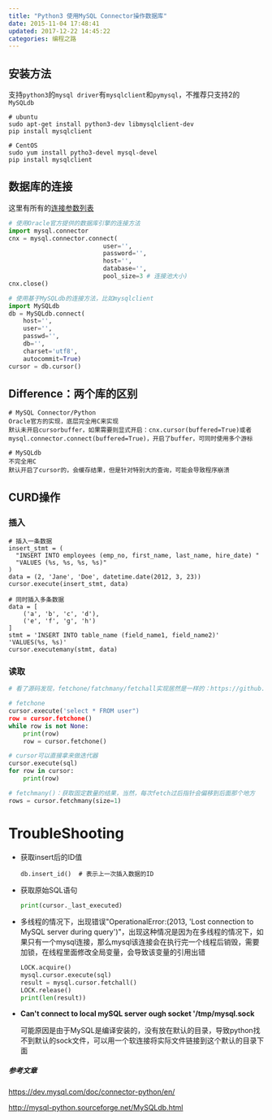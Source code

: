 ```yaml
---
title: "Python3 使用MySQL Connector操作数据库"
date: 2015-11-04 17:48:41
updated: 2017-12-22 14:45:22
categories: 编程之路
---
```

## 安装方法

支持`python3`的`mysql driver`有`mysqlclient`和`pymysql`，不推荐只支持2的`MySQLdb`

```shell
# ubuntu
sudo apt-get install python3-dev libmysqlclient-dev
pip install mysqlclient

# CentOS
sudo yum install pytho3-devel mysql-devel
pip install mysqlclient
```
## 数据库的连接

这里有所有的[连接参数列表](https://dev.mysql.com/doc/connector-python/en/connector-python-connectargs.html)

```python
# 使用Oracle官方提供的数据库引擎的连接方法
import mysql.connector
cnx = mysql.connector.connect(  
                          user='',
                          password='',
                          host='',
                          database='',  
                          pool_size=3 # 连接池大小)
cnx.close()

# 使用基于MySQLdb的连接方法，比如mysqlclient
import MySQLdb
db = MySQLdb.connect(
	host='', 
    user='', 
    passwd='', 
    db='', 
    charset='utf8', 
    autocommit=True)
cursor = db.cursor()
```


## Difference：两个库的区别

    # MySQL Connector/Python
    Oracle官方的实现，底层完全用C来实现
    默认未开启cursorbuffer，如果需要则显式开启：cnx.cursor(buffered=True)或者mysql.connector.connect(buffered=True)，开启了buffer，可同时使用多个游标
    
    # MySQLdb
    不完全用C
    默认开启了cursor的，会缓存结果，但是针对特别大的查询，可能会导致程序崩溃

## CURD操作

### 插入

    # 插入一条数据
    insert_stmt = (
      "INSERT INTO employees (emp_no, first_name, last_name, hire_date) "
      "VALUES (%s, %s, %s, %s)"
    )
    data = (2, 'Jane', 'Doe', datetime.date(2012, 3, 23))
    cursor.execute(insert_stmt, data)
    
    # 同时插入多条数据
    data = [
        ('a', 'b', 'c', 'd'),
        ('e', 'f', 'g', 'h')
    ]
    stmt = 'INSERT INTO table_name (field_name1, field_name2)' 				'VALUES(%s, %s)'
    cursor.executemany(stmt, data)
### 读取

```python
# 看了源码发现，fetchone/fatchmany/fetchall实现居然是一样的：https://github.com/PyMySQL/mysqlclient-python/blob/7d289b21728ab1a94bb1f0210a26367c6714d881/MySQLdb/cursors.py，结果都是一次取出保存，这三个方法就是在结果列表里面切片而已

# fetchone
cursor.execute('select * FROM user")
row = cursor.fetchone()
while row is not None:
    print(row)
    row = cursor.fetchone()  

# cursor可以直接拿来做迭代器
cursor.execute(sql)
for row in cursor:
    print(row)

# fetchmany()：获取固定数量的结果，当然，每次fetch过后指针会偏移到后面那个地方
rows = cursor.fetchmany(size=1)
```
# TroubleShooting

* 获取insert后的ID值  

  ```shell
  db.insert_id()  # 表示上一次插入数据的ID
  ```

* 获取原始SQL语句

  ```python
  print(cursor._last_executed)
  ```

* 多线程的情况下，出现错误"OperationalError:(2013, 'Lost connection to MySQL server during query')"，出现这种情况是因为在多线程的情况下，如果只有一个mysql连接，那么mysql该连接会在执行完一个线程后销毁，需要加锁，在线程里面修改全局变量，会导致该变量的引用出错  

  ```python
  LOCK.acquire()  
  mysql.cursor.execute(sql)  
  result = mysql.cursor.fetchall()  
  LOCK.release()  
  print(len(result))
  ```

* **Can't connect to local mySQL server ough socket '/tmp/mysql.sock**

  可能原因是由于MySQL是编译安装的，没有放在默认的目录，导致python找不到默认的sock文件，可以用一个软连接将实际文件链接到这个默认的目录下面


##### 参考文章

<https://dev.mysql.com/doc/connector-python/en/>  

<http://mysql-python.sourceforge.net/MySQLdb.html>  